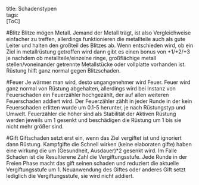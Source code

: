 title: Schadenstypen  
tags:   
[ToC]

#Blitz
Blitze mögen Metall. Jemand der Metall trägt, ist also Vergleichweise einfacher zu treffen, allerdings funktionieren die metallteile auch als gute Leiter und halten den großteil des Blitzes ab. Wenn entschieden wird, ob ein Ziel in metallrüstung getroffen wird dann gibt es einen bonus von +1/+2/+3 je nachdem ob metallteile/einzelne ringe, großflächige metall stellen/voneinander getrennte Metallstücke oder vollplatte vorhanden ist. Rüstung hilft ganz normal gegen Blitzschaden.

#Feuer
Je wärmer man wird, desto ungangenehmer wird Feuer.
Feuer wird ganz normal von Rüstung abgehalten, allerdings wird bei Instanz von Feuerschaden ein Feuerzähler hochgezählt, der auf allen weiteren Feuerschaden addiert wird. 
Der Feuerzähler zählt in jeder Runde in der kein Feuerschaden erlitten wurde um 0.1-5 herunter, je nach Rüstungstyp und Umwelt. 
Feuerzähler die höher sind als Stabilität der Aktiven Rüstung werden jeweils um 1 gesenkt und beschädigen die Rüstung um 1 bis sie nicht mehr größer sind.

#Gift
Giftschaden setzt erst ein, wenn das Ziel vergiftet ist und ignoriert dann Rüstung. Kampfgifte die Schnell wirken (keine elaboraten gifte)
haben eine wirkung die um (Gesundheit, Ausdauer)*2  gesenkt wird. Im Falle Schaden ist die Resultierene Zahl die Vergiftungsstufe. Jede Runde in der Freien Phase macht das gift seinen schaden und reduziert die aktuelle Vergiftungsstufe um 1. Neuanwendung des Giftes oder anderes Gift setzt lediglich die Vergiftungsstufe, sie wird nicht addiert.